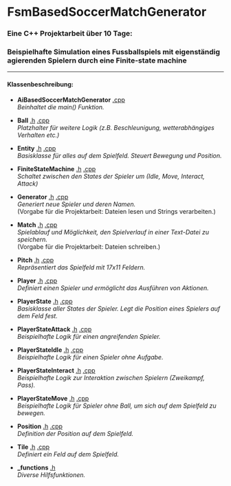 # FsmBasedSoccerMatchGenerator
### Eine C++ Projektarbeit über 10 Tage:
### Beispielhafte Simulation eines Fussballspiels mit eigenständig agierenden Spielern durch eine Finite-state machine
___
#### Klassenbeschreibung:

- **AiBasedSoccerMatchGenerator** [.cpp](./AiBasedSoccerMatchGenerator.cpp)  
*Beinhaltet die main() Funktion.*

- **Ball** [.h](./Ball.h) [.cpp](./Ball.cpp)  
*Platzhalter für weitere Logik (z.B. Beschleunigung, wetterabhängiges Verhalten etc.)*

- **Entity** [.h](./Entity.h) [.cpp](./Entity.cpp)  
*Basisklasse für alles auf dem Spielfeld. Steuert Bewegung und Position.*

- **FiniteStateMachine** [.h](./FiniteStateMachine.h) [.cpp](./FiniteStateMachine.cpp)  
*Schaltet zwischen den States der Spieler um (Idle, Move, Interact, Attack)*

- **Generator** [.h](./Generator.h) [.cpp](./Generator.cpp)  
*Generiert neue Spieler und deren Namen.*  
(Vorgabe für die Projektarbeit: Dateien lesen und Strings verarbeiten.)

- **Match** [.h](./Match.h) [.cpp](./Match.cpp)  
*Spielablauf und Möglichkeit, den Spielverlauf in einer Text-Datei zu speichern.*  
(Vorgabe für die Projektarbeit: Dateien schreiben.)

- **Pitch** [.h](./Pitch.h) [.cpp](./Pitch.cpp)  
*Repräsentiert das Spielfeld mit 17x11 Feldern.*

- **Player** [.h](./Player.h) [.cpp](./Player.cpp)  
*Definiert einen Spieler und ermöglicht das Ausführen von Aktionen.*

- **PlayerState** [.h](./PlayerState.h) [.cpp](./PlayerState.cpp)  
*Basisklasse aller States der Spieler. Legt die Position eines Spielers auf dem Feld fest.*

- **PlayerStateAttack** [.h](./PlayerStateAttack.h) [.cpp](./PlayerStateAttack.cpp)  
*Beispielhafte Logik für einen angreifenden Spieler.*

- **PlayerStateIdle** [.h](./PlayerStateIdle.h) [.cpp](./PlayerStateIdle.cpp)  
*Beispielhafte Logik für einen Spieler ohne Aufgabe.*

- **PlayerStateInteract** [.h](./PlayerStateInteract.h) [.cpp](./PlayerStateInteract.cpp)  
*Beispielhafte Logik zur Interaktion zwischen Spielern (Zweikampf, Pass).*

- **PlayerStateMove** [.h](./PlayerStateMove.h) [.cpp](./PlayerStateMove.cpp)  
*Beispielhafte Logik für Spieler ohne Ball, um sich auf dem Spielfeld zu bewegen.*

- **Position** [.h](./Position.h) [.cpp](./Position.cpp)  
*Definition der Position auf dem Spielfeld.*

- **Tile** [.h](./Tile.h) [.cpp](./Tile.cpp)  
*Definiert ein Feld auf dem Spielfeld.*

- **_functions** [.h](./_functions.h)  
*Diverse Hilfsfunktionen.*
